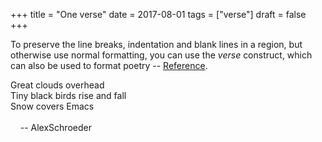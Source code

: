 +++
title = "One verse"
date = 2017-08-01
tags = ["verse"]
draft = false
+++

To preserve the line breaks, indentation and blank lines in a region,
but otherwise use normal formatting, you can use the _verse_
construct, which can also be used to format poetry -- [Reference](http://orgmode.org/manual/Paragraphs.html).

Great clouds overhead<br />
Tiny black birds rise and fall<br />
Snow covers Emacs<br />
<br />
&#xa0;&#xa0;&#xa0;&#xa0;-- AlexSchroeder<br />
